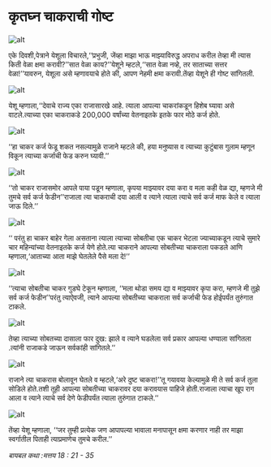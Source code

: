 # ‌‌‌कृतघ्न चाकराची गोष्ट

![alt](https://cdn.door43.org/obs/jpg/360px/obs-en-29-01.jpg)

‌‌‌एके दिवशी,पेत्राने येशूला विचारले,‘‘प्रभुजी, जेंव्हा माझा भाऊ माझ्याविरुद्ध अपराध करील तेव्हा मी त्यास किती वेळा क्षमा करावी?’’‌‌‌सात वेळा काय?’’‌‌‌येशूने म्हटले,‘‘सात वेळा नव्हे, तर साताच्या सत्तर वेळा!’’‌‌‌यावरुन, येशूला असे म्हणावयाचे होते की, आपण नेहमी क्षमा करावी.‌‌‌तेंव्हा येशूने ही गोष्ट सांगितली.

![alt](https://cdn.door43.org/obs/jpg/360px/obs-en-29-02.jpg)

‌‌‌येशू म्हणाला,‘‘देवाचे राज्य एका राजासारखे आहे. त्याला आपल्या चाकरांकडून हिशेब घ्यावा असे वाटले.‌‌‌त्याच्या एका चाकराकडे 200,000 वर्षांच्या वेतनाइतके इतके फार मोठे कर्ज होते.

![alt](https://cdn.door43.org/obs/jpg/360px/obs-en-29-03.jpg)

‌‌‌‘‘हा चाकर कर्ज फेडू शकत नसल्यामुळे राजाने म्हटले की, हया मनुष्यास व त्याच्या कुटुंबास गुलाम म्हणून विकून त्याच्या कर्जाची फेड करुन घ्यावी.’’

![alt](https://cdn.door43.org/obs/jpg/360px/obs-en-29-04.jpg)

‌‌‌‘‘तो चाकर राजासमोर आपले पाया पडून म्हणाला, कृपया माझ्यावर दया करा व मला कही वेळ द्या, म्हणजे मी तुमचे सर्व कर्ज फेडीन’’‌‌‌राजाला त्या चाकराची दया आली व त्याने त्याला त्याचे सर्व कर्ज माफ केले व त्याला जाऊ दिले.’’

![alt](https://cdn.door43.org/obs/jpg/360px/obs-en-29-05.jpg)

‌‌‌‘‘ परंतु हा चाकर बाहेर गेला असताना त्याला त्याच्या सोबतीचा एक चाकर भेटला ज्याच्याकडून त्याचे सुमारे चार महिन्यांच्या वेतनाइतके कर्ज येणे होते.‌‌‌त्या चाकराने आपल्या सोबतीच्या चाकराला पकडले आणि म्हणाला,‘आताच्या आता माझे घेतलेले पैसे मला दे!’’

![alt](https://cdn.door43.org/obs/jpg/360px/obs-en-29-06.jpg)

‌‌‌‘‘त्याचा सोबतीचा चाकर गुडघे टेकून म्हणाला, ‘‘मला थोडा समय द्या व माझ्यावर कृपा करा, म्हणजे मी तुझे सर्व कर्ज फेडीन’’‌‌‌परंतु त्याऐवजी, त्याने आपल्या सोबतीच्या चाकराला सर्व कर्जाची फेड होईपर्यंत तुरुंगात टाकले.

![alt](https://cdn.door43.org/obs/jpg/360px/obs-en-29-07.jpg)

‌‌तेव्हा त्याच्या सोबतच्या दासाला फार दुख: झाले व त्याने घडलेला सर्व प्रकार आपल्या धण्याला सांगितला .‌‌‌त्यांनी राजाकडे जाऊन सर्वकांही सांगितले.’’

![alt](https://cdn.door43.org/obs/jpg/360px/obs-en-29-08.jpg)

‌‌‌राजाने त्या चाकरास बोलावून घेतले व म्हटले,‘अरे दुष्ट चाकरा!’’‌‌‌तू गयावया केल्यामुळे मी ते सर्व कर्ज तुला सोडिले होते.‌‌‌तशी तूही आपल्या सोबतीच्या चाकरावर दया करावयास पाहिजे होती.‌‌‌राजाला त्याचा खूप राग आला व त्याने त्याचे सर्व देणे फेडीपर्यंत त्याला तुरुंगात टाकले.’’

![alt](https://cdn.door43.org/obs/jpg/360px/obs-en-29-09.jpg)

‌‌‌तेंव्हा येशू म्हणाला, ‘‘जर तुम्ही प्रत्येक जण आपापल्या भावाला मनापासून क्षमा करणार नाही तर माझा स्वर्गातील पिताही त्याप्रमाणेच तुमचे करील.’’

_‌‌‌बायबल कथा :‌‌‌मत्तय 18 : 21 - 35_